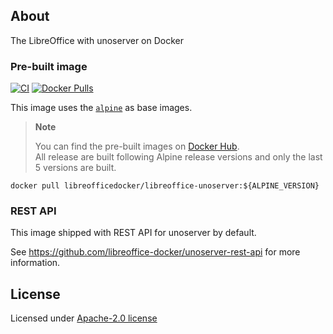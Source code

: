 ## About

The LibreOffice with unoserver on Docker

### Pre-built image

[![CI](https://github.com/libreoffice-docker/libreoffice-unoserver/actions/workflows/ci.yml/badge.svg)](https://github.com/libreoffice-docker/libreoffice-unoserver/actions/workflows/ci.yml)
[![Docker Pulls](https://img.shields.io/docker/pulls/libreofficedocker/libreoffice-unoserver)](https://hub.docker.com/r/libreofficedocker/libreoffice-unoserver)

This image uses the [`alpine`](https://hub.docker.com/_/alpine) as base images.

> **Note**
>
> You can find the pre-built images on [Docker Hub](https://hub.docker.com/u/libreofficedocker).  
> All release are built following Alpine release versions and only the last 5 versions are built.

```
docker pull libreofficedocker/libreoffice-unoserver:${ALPINE_VERSION}
```

### REST API

This image shipped with REST API for unoserver by default.

See https://github.com/libreoffice-docker/unoserver-rest-api for more information.

## License

Licensed under [Apache-2.0 license](LICENSE)
